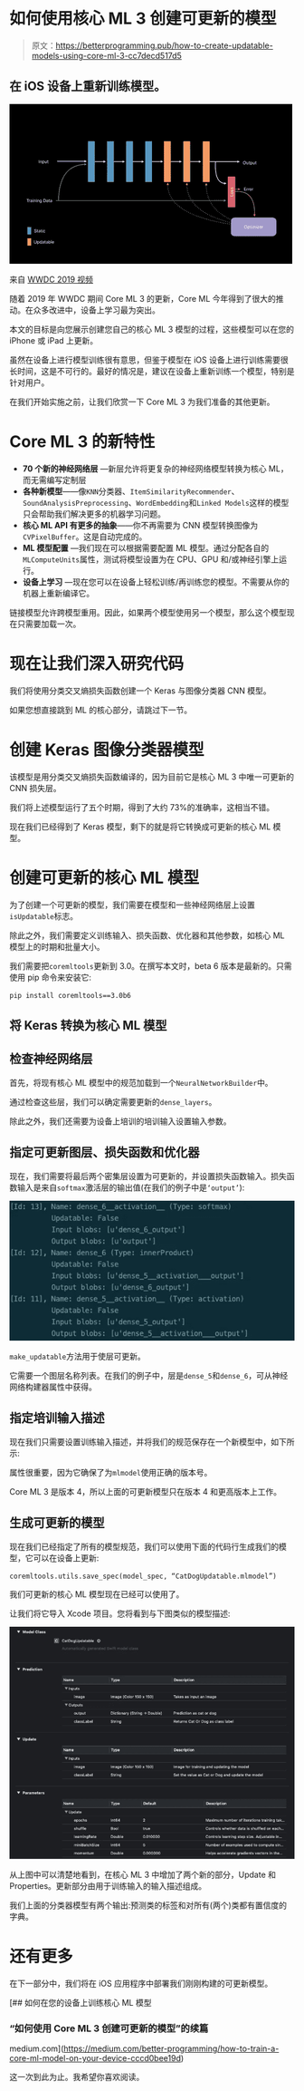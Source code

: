 # 如何使用核心 ML 3 创建可更新的模型

> 原文：<https://betterprogramming.pub/how-to-create-updatable-models-using-core-ml-3-cc7decd517d5>

## 在 iOS 设备上重新训练模型。

![](img/b7d96a39f12a692f0ece4bcf0fa731b1.png)

来自 [WWDC 2019 视频](https://developer.apple.com/videos/play/wwdc2019/704/)

随着 2019 年 WWDC 期间 Core ML 3 的更新，Core ML 今年得到了很大的推动。在众多改进中，设备上学习最为突出。

本文的目标是向您展示创建您自己的核心 ML 3 模型的过程，这些模型可以在您的 iPhone 或 iPad 上更新。

虽然在设备上进行模型训练很有意思，但鉴于模型在 iOS 设备上进行训练需要很长时间，这是不可行的。最好的情况是，建议在设备上重新训练一个模型，特别是针对用户。

在我们开始实施之前，让我们欣赏一下 Core ML 3 为我们准备的其他更新。

# Core ML 3 的新特性

*   **70 个新的神经网络层** —新层允许将更复杂的神经网络模型转换为核心 ML，而无需编写定制层
*   **各种新模型**——像`KNN`分类器、`ItemSimilarityRecommender`、`SoundAnalysisPreprocessing`、`WordEmbedding`和`Linked Models`这样的模型只会帮助我们解决更多的机器学习问题。
*   **核心 ML API 有更多的抽象**——你不再需要为 CNN 模型转换图像为`CVPixelBuffer`。这是自动完成的。
*   **ML 模型配置** —我们现在可以根据需要配置 ML 模型。通过分配各自的`MLComputeUnits`属性，测试将模型设置为在 CPU、GPU 和/或神经引擎上运行。
*   **设备上学习** —现在您可以在设备上轻松训练/再训练您的模型。不需要从你的机器上重新编译它。

链接模型允许跨模型重用。因此，如果两个模型使用另一个模型，那么这个模型现在只需要加载一次。

# **现在让我们深入研究代码**

我们将使用分类交叉熵损失函数创建一个 Keras 与图像分类器 CNN 模型。

如果您想直接跳到 ML 的核心部分，请跳过下一节。

# 创建 Keras 图像分类器模型

该模型是用分类交叉熵损失函数编译的，因为目前它是核心 ML 3 中唯一可更新的 CNN 损失层。

我们将上述模型运行了五个时期，得到了大约 73%的准确率，这相当不错。

现在我们已经得到了 Keras 模型，剩下的就是将它转换成可更新的核心 ML 模型。

# 创建可更新的核心 ML 模型

为了创建一个可更新的模型，我们需要在模型和一些神经网络层上设置`isUpdatable`标志。

除此之外，我们需要定义训练输入、损失函数、优化器和其他参数，如核心 ML 模型上的时期和批量大小。

我们需要把`coremltools`更新到 3.0。在撰写本文时，beta 6 版本是最新的。只需使用 pip 命令来安装它:

```
pip install coremltools==3.0b6
```

## 将 Keras 转换为核心 ML 模型

## 检查神经网络层

首先，将现有核心 ML 模型中的规范加载到一个`NeuralNetworkBuilder`中。

通过检查这些层，我们可以确定需要更新的`dense_layers`。

除此之外，我们还需要为设备上培训的培训输入设置输入参数。

## 指定可更新图层、损失函数和优化器

现在，我们需要将最后两个密集层设置为可更新的，并设置损失函数输入。损失函数输入是来自`softmax`激活层的输出值(在我们的例子中是`‘output’`):

![](img/a39e384ad81d9306888a7fbfc93c3747.png)

`make_updatable`方法用于使层可更新。

它需要一个图层名称列表。在我们的例子中，层是`dense_5`和`dense_6`，可从神经网络构建器属性中获得。

## 指定培训输入描述

现在我们只需要设置训练输入描述，并将我们的规范保存在一个新模型中，如下所示:

属性很重要，因为它确保了为`mlmodel`使用正确的版本号。

Core ML 3 是版本 4，所以上面的可更新模型只在版本 4 和更高版本上工作。

## 生成可更新的模型

现在我们已经指定了所有的模型规范，我们可以使用下面的代码行生成我们的模型，它可以在设备上更新:

```
coremltools.utils.save_spec(model_spec, “CatDogUpdatable.mlmodel”)
```

我们可更新的核心 ML 模型现在已经可以使用了。

让我们将它导入 Xcode 项目。您将看到与下图类似的模型描述:

![](img/201c2e1d40585ba7bf0e74437cf4aaf7.png)

从上图中可以清楚地看到，在核心 ML 3 中增加了两个新的部分，Update 和 Properties。更新部分由用于训练输入的输入描述组成。

我们上面的分类器模型有两个输出:预测类的标签和对所有(两个)类都有置信度的字典。

# 还有更多

在下一部分中，我们将在 iOS 应用程序中部署我们刚刚构建的可更新模型。

[](https://medium.com/better-programming/how-to-train-a-core-ml-model-on-your-device-cccd0bee19d) [## 如何在您的设备上训练核心 ML 模型

### “如何使用 Core ML 3 创建可更新的模型”的续篇

medium.com](https://medium.com/better-programming/how-to-train-a-core-ml-model-on-your-device-cccd0bee19d) 

这一次到此为止。我希望你喜欢阅读。